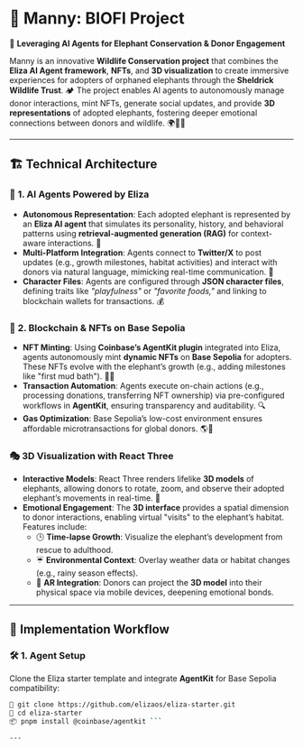 # 🐘 Manny: BIOFI Project

🚀 **Leveraging AI Agents for Elephant Conservation & Donor Engagement**

Manny is an innovative **Wildlife Conservation project** that combines the **Eliza AI Agent framework**, **NFTs**, and **3D visualization** to create immersive experiences for adopters of orphaned elephants through the **Sheldrick Wildlife Trust**. 🏕️ The project enables AI agents to autonomously manage donor interactions, mint NFTs, generate social updates, and provide **3D representations** of adopted elephants, fostering deeper emotional connections between donors and wildlife. 🌍🐘✨

---

## 🏗️ **Technical Architecture**
### 🤖 **1. AI Agents Powered by Eliza**
- **Autonomous Representation**: Each adopted elephant is represented by an **Eliza AI agent** that simulates its personality, history, and behavioral patterns using **retrieval-augmented generation (RAG)** for context-aware interactions. 💬
- **Multi-Platform Integration**: Agents connect to **Twitter/X** to post updates (e.g., growth milestones, habitat activities) and interact with donors via natural language, mimicking real-time communication. 📲
- **Character Files**: Agents are configured through **JSON character files**, defining traits like _"playfulness"_ or _"favorite foods,"_ and linking to blockchain wallets for transactions. 💰

### 🔗 **2. Blockchain & NFTs on Base Sepolia**
- **NFT Minting**: Using **Coinbase’s AgentKit plugin** integrated into Eliza, agents autonomously mint **dynamic NFTs** on **Base Sepolia** for adopters. These NFTs evolve with the elephant’s growth (e.g., adding milestones like "first mud bath"). 🎨🐘
- **Transaction Automation**: Agents execute on-chain actions (e.g., processing donations, transferring NFT ownership) via pre-configured workflows in **AgentKit**, ensuring transparency and auditability. 🔍
- **Gas Optimization**: Base Sepolia’s low-cost environment ensures affordable microtransactions for global donors. 🌎💸

### 🎭 **3D Visualization with React Three**
- **Interactive Models**: React Three renders lifelike **3D models** of elephants, allowing donors to rotate, zoom, and observe their adopted elephant’s movements in real-time. 🎥
- **Emotional Engagement**: The **3D interface** provides a spatial dimension to donor interactions, enabling virtual "visits" to the elephant’s habitat. Features include:
  - 🕒 **Time-lapse Growth**: Visualize the elephant’s development from rescue to adulthood.
  - ☔ **Environmental Context**: Overlay weather data or habitat changes (e.g., rainy season effects).
  - 📱 **AR Integration**: Donors can project the **3D model** into their physical space via mobile devices, deepening emotional bonds.

---

## 🔄 **Implementation Workflow**

### 🛠️ **1. Agent Setup**
Clone the Eliza starter template and integrate **AgentKit** for Base Sepolia compatibility:
```bash
🚀 git clone https://github.com/elizaos/eliza-starter.git
📂 cd eliza-starter
📦 pnpm install @coinbase/agentkit ```

---


